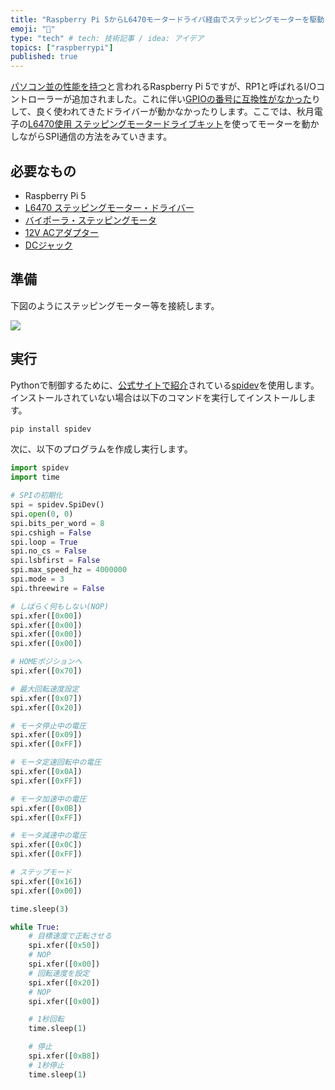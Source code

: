 ```yaml
---
title: "Raspberry Pi 5からL6470モータードライバ経由でステッピングモーターを駆動させる"
emoji: "💭"
type: "tech" # tech: 技術記事 / idea: アイデア
topics: ["raspberrypi"]
published: true
---
```


[パソコン並の性能を持つ](https://xtech.nikkei.com/atcl/nxt/column/18/02756/022600001/)と言われるRaspberry Pi 5ですが、RP1と呼ばれるI/Oコントローラーが追加されました。これに伴い[GPIOの番号に互換性がなかった](https://xtech.nikkei.com/atcl/nxt/column/18/01109/040700054/)りして、良く使われてきたドライバーが動かなかったりします。ここでは、秋月電子の[L6470使用 ステッピングモータードライブキット](https://akizukidenshi.com/catalog/g/g107024/)を使ってモーターを動かしながらSPI通信の方法をみていきます。

## 必要なもの

* Raspberry Pi 5
* [L6470 ステッピングモーター・ドライバー](https://akizukidenshi.com/catalog/g/g107024/)
* [バイポーラ・ステッピングモータ](https://jp.misumi-ec.com/vona2/detail/221005433134/?HissuCode=SS2421-5041)
* [12V ACアダプター](https://amzn.to/3QObFSW)
* [DCジャック](https://akizukidenshi.com/catalog/g/g105148/)

## 準備

下図のようにステッピングモーター等を接続します。

![](https://raw.githubusercontent.com/horie-t/omni-mouse/main/docs/images/L6470StepperMotor.png)

## 実行

Pythonで制御するために、[公式サイトで紹介](https://www.raspberrypi.com/documentation/computers/raspberry-pi.html#using-spidev-from-python)されている[spidev](https://pypi.org/project/spidev/)を使用します。インストールされていない場合は以下のコマンドを実行してインストールします。

```bash
pip install spidev
```

次に、以下のプログラムを作成し実行します。

```python:L6470_motor_drive.py
import spidev
import time

# SPIの初期化
spi = spidev.SpiDev()
spi.open(0, 0)
spi.bits_per_word = 8
spi.cshigh = False
spi.loop = True
spi.no_cs = False
spi.lsbfirst = False
spi.max_speed_hz = 4000000
spi.mode = 3
spi.threewire = False

# しばらく何もしない(NOP)
spi.xfer([0x00])
spi.xfer([0x00])
spi.xfer([0x00])
spi.xfer([0x00])

# HOMEポジションへ
spi.xfer([0x70])

# 最大回転速度設定
spi.xfer([0x07])
spi.xfer([0x20])

# モータ停止中の電圧
spi.xfer([0x09])
spi.xfer([0xFF])

# モータ定速回転中の電圧
spi.xfer([0x0A])
spi.xfer([0xFF])

# モータ加速中の電圧
spi.xfer([0x0B])
spi.xfer([0xFF])

# モータ減速中の電圧
spi.xfer([0x0C])
spi.xfer([0xFF])

# ステップモード
spi.xfer([0x16])
spi.xfer([0x00])

time.sleep(3)

while True:
    # 目標速度で正転させる
    spi.xfer([0x50])
    # NOP
    spi.xfer([0x00])
    # 回転速度を設定
    spi.xfer([0x20])
    # NOP
    spi.xfer([0x00])

    # 1秒回転
    time.sleep(1)

    # 停止
    spi.xfer([0xB8])
    # 1秒停止
    time.sleep(1)
```
